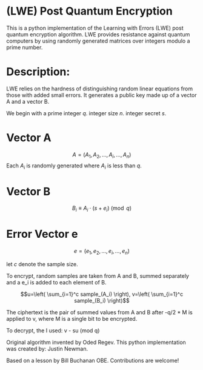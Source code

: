 # (LWE) Post Quantum Encryption
This is a python implementation of the Learning with Errors (LWE) post quantum encryption algorithm. 
LWE provides resistance against quantum computers by using randomly generated matrices over integers modulo a prime number.

# Description:

LWE relies on the hardness of distinguishing random linear equations from those with added small errors. 
It generates a public key made up of a vector A and a vector B.

We begin with a prime integer $q$.
integer size $n$.
integer secret $s$.

# Vector A
$$A = (A_1, A_2, \ldots, A_i, \ldots, A_n)$$
Each $A_i$ is randomly generated where $A_i$ is less than $q$.
# Vector B
$$B_i \equiv A_i \cdot (s + e_i) \pmod{q}$$

# Error Vector e
$$e = (e_1, e_2,  \ldots, e_i, \ldots, e_n)$$

let $c$ denote the sample size.

To encrypt, random samples are taken from A and B, summed separately and a e_i is added to each element of B. 

$$u=\left( \sum_{i=1}^c sample_(A_i) \right), v=\left( \sum_{i=1}^c sample_(B_i) \right)$$

The ciphertext is the pair of summed values from A and B after -q/2 * M is applied to v, where M is a single bit to be encrypted.

To decrypt, the I used: v - su (mod q)

Original algorithm invented by Oded Regev.
This python implementation was created by:
Justin Newman.

Based on a lesson by Bill Buchanan OBE.
Contributions are welcome!


